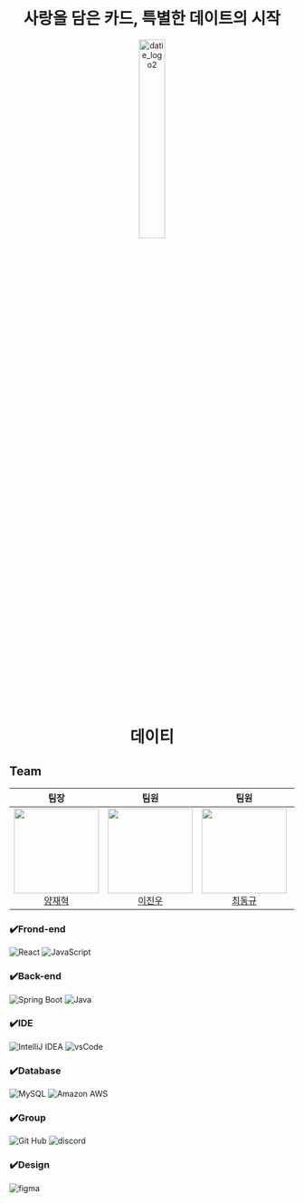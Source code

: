 <h1 align="center">
  사랑을 담은 카드, 특별한 데이트의 시작 
</h1>

<p align="center">
  <img src="https://github.com/user-attachments/assets/f3a3b218-8223-40a8-bcad-1ab61a1eabfc" alt="datie_logo2" width="30%">
</p>
<h1 p align="center">
  데이티 
</h1>

## Team

| 팀장 | 팀원 | 팀원 | 팀원 | 팀원 | 팀원 |
|:-:|:-:|:-:|:-:|:-:|:-:|
| <img src="https://avatars.githubusercontent.com/u/107400911?v=4" width="150" height="150"/> <br> [양재혁](https://github.com/Akkapda) | <img src="https://avatars.githubusercontent.com/u/76528931?v=4" width="150" height="150"/> <br> [이진우](https://github.com/dlehgus97) | <img src="https://avatars.githubusercontent.com/u/39136303?v=4" width="150" height="150"/> <br> [최동규](https://github.com/dongdongchoi) | <img src="https://avatars.githubusercontent.com/u/128129450?v=4" width="150" height="150"/> <br> [김강온](https://github.com/kimgo816) | <img                                                      src="https://avatars.githubusercontent.com/u/79631853?v=4" width="150" height="150"/> <br> [서현오](https://github.com/ohhyeonn) | <img src="https://avatars.githubusercontent.com/u/142489569?v=4" width="150" height="150"/> <br> [전한주](https://github.com/hanjucoding) |






### ✔️Frond-end
![React](https://img.shields.io/badge/react-%2320232a.svg?style=for-the-badge&logo=react&logoColor=%2361DAFB)
![JavaScript](https://img.shields.io/badge/javascript-%23323330.svg?style=for-the-badge&logo=javascript&logoColor=%23F7DF1E)

### ✔️Back-end
![Spring Boot](https://img.shields.io/badge/Spring_Boot-6DB33F?style=for-the-badge&logo=spring-boot&logoColor=white)
![Java](https://img.shields.io/badge/java-%23ED8B00.svg?style=for-the-badge&logo=openjdk&logoColor=white)

### ✔️IDE
![IntelliJ IDEA](https://img.shields.io/badge/IntelliJ_IDEA-000000.svg?style=for-the-badge&logo=intellij-idea&logoColor=white)
![vsCode](https://img.shields.io/badge/VSCode-0078D4?style=for-the-badge&logo=visual%20studio%20code&logoColor=white)

### ✔️Database
![MySQL](https://img.shields.io/badge/MySQL-005C84?style=for-the-badge&logo=mysql&logoColor=white)
![Amazon AWS](https://img.shields.io/badge/Amazon_AWS-FF9900?style=for-the-badge&logo=amazonaws&logoColor=white)

### ✔️Group
![Git Hub](https://img.shields.io/badge/GitHub-100000?style=for-the-badge&logo=github&logoColor=white)
![discord](https://img.shields.io/badge/Discord-5865F2?style=for-the-badge&logo=discord&logoColor=white)

### ✔️Design
![figma](https://img.shields.io/badge/Figma-F24E1E?style=for-the-badge&logo=figma&logoColor=white)
